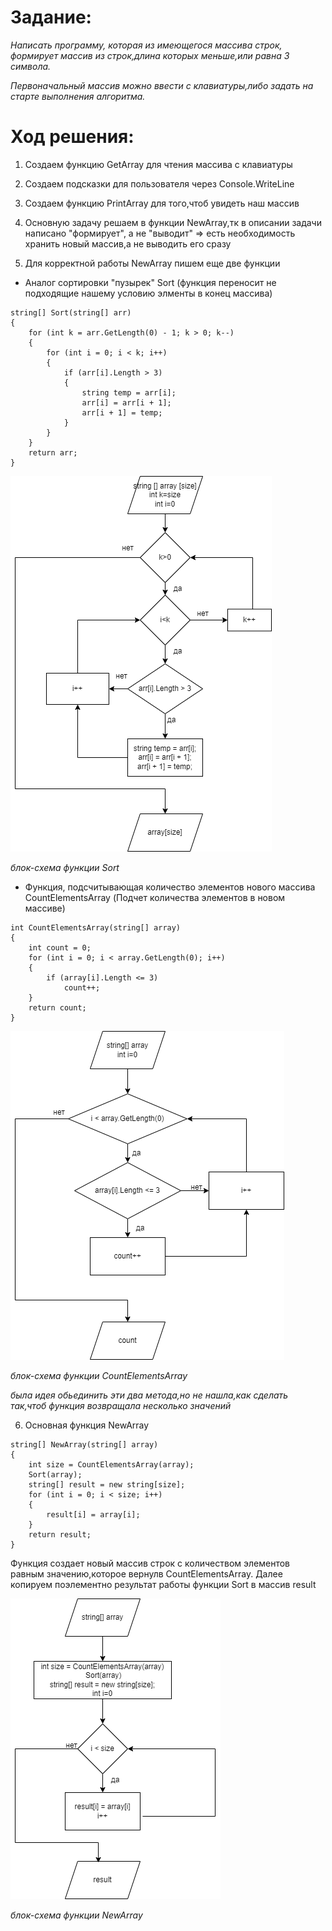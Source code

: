 # Задание:

*Написать программу, которая из имеющегося массива строк, формирует массив из строк,длина которых меньше,или равна 3 символа.*

*Первоначальный массив можно ввести с клавиатуры,либо задать на старте выполнения алгоритма.*

# Ход решения:

1. Создаем функцию GetArray для чтения массива с клавиатуры
2. Создаем подсказки для пользователя через Console.WriteLine
3. Создаем функцию PrintArray для того,чтоб увидеть наш массив
4. Основную задачу решаем в функции NewArray,тк в описании задачи написано "формирует", а не "выводит" => есть необходимость хранить новый массив,а не выводить его сразу

5. Для корректной работы NewArray пишем еще две функции

* Аналог сортировки "пузырек" Sort
(функция переносит не подходящие нашему условию элменты в конец массива)
```
string[] Sort(string[] arr)
{
    for (int k = arr.GetLength(0) - 1; k > 0; k--)
    {
        for (int i = 0; i < k; i++)
        {
            if (arr[i].Length > 3)
            {
                string temp = arr[i];
                arr[i] = arr[i + 1];
                arr[i + 1] = temp;
            }
        }
    }
    return arr;
}
```
![блок-схема Sort](Sort.png)

*блок-схема функции Sort*


* Функция, подсчитывающая количество элементов нового массива  CountElementsArray
(Подчет количества элементов в новом массиве)
```
int CountElementsArray(string[] array)
{
    int count = 0;
    for (int i = 0; i < array.GetLength(0); i++)
    {
        if (array[i].Length <= 3)
            count++;
    }
    return count;
}
```
![блок-схема CountElementsArray](CountElementsArray.png)

*блок-схема функции CountElementsArray*

*была идея обьединить эти два метода,но не нашла,как сделать так,чтоб функция возвращала несколько значений*

6. Основная функция NewArray

```
string[] NewArray(string[] array)
{
    int size = CountElementsArray(array);
    Sort(array);
    string[] result = new string[size];
    for (int i = 0; i < size; i++)
    {
        result[i] = array[i];
    }
    return result;
}

```
Функция создает новый массив строк с количеством элементов равным значению,которое вернулв CountElementsArray.
Далее копируем поэлементно результат работы функции Sort в массив result


![блок-схема NewArray](NewArray.png)

*блок-схема функции NewArray*